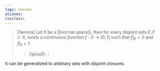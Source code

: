 ```yaml
---
tags: review
aliases:
cssclass:
---
```

 

>[!lemma]
>Let $X$ be a [[normal space]], then for every disjoint sets $E,F \subset X$, exists a _continuous function_ $f: X \to [0,1]$ such that $f|_E=0$ and  $f|_F=1$.
>>[!proof]-
>>$\square$

It can be generalized to arbitrary sets with disjoint closures.